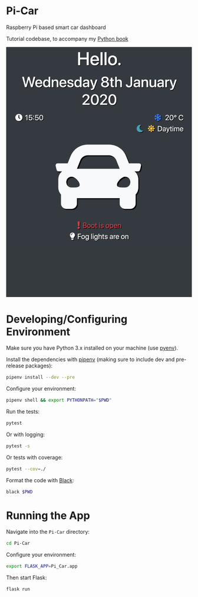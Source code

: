 # Pi-Car
Raspberry Pi based smart car dashboard

Tutorial codebase, to accompany my [Python book](https://www.amazon.co.uk/Build-Your-Own-Dashboard-Raspberry/dp/1484260791)

![Car dashboard example](https://raw.githubusercontent.com/CoburnJoe/Pi-Car/master/samples/dashboard.png)

# Developing/Configuring Environment
Make sure you have Python 3.x installed on your machine (use [pyenv](https://github.com/pyenv/pyenv)).

Install the dependencies with [pipenv](https://github.com/pypa/pipenv) (making sure to include dev and pre-release packages):

```bash
pipenv install --dev --pre
```

Configure your environment:

```bash
pipenv shell && export PYTHONPATH="$PWD"
```

Run the tests:

```bash
pytest
```

Or with logging:

```bash
pytest -s
```

Or tests with coverage:

```bash
pytest --cov=./
```

Format the code with [Black](https://github.com/psf/black):

```bash
black $PWD
```
# Running the App
Navigate into the `Pi-Car` directory:

```bash
cd Pi-Car
```

Configure your environment:

```bash
export FLASK_APP=Pi_Car.app
```

Then start Flask:

```bash
flask run
```
